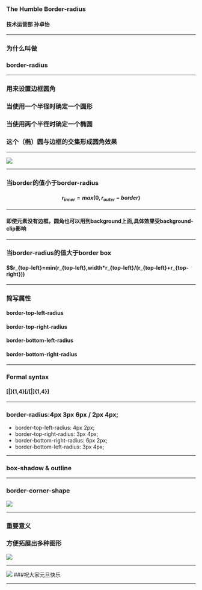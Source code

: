 
### The Humble Border-radius
#### 技术运营部 孙卓怡

----

### 为什么叫做
### border-radius

----

### 用来设置边框圆角
### 当使用一个半径时确定一个圆形
### 当使用两个半径时确定一个椭圆
### 这个（椭）圆与边框的交集形成圆角效果

----

![](https://mdn.mozillademos.org/files/3638/border-radius-sh.png)

----

### 当border的值小于border-radius
#### $$r_{inner} = max(0,r_{outer} - border)$$

----

#### 即使元素没有边框，圆角也可以用到background上面,具体效果受background-clip影响

----

### 当border-radius的值大于border box
#### $$r_{top-left}=min(r_{top-left},width*r_{top-left}/(r_{top-left}+r_{top-right}))

----

### 简写属性
#### border-top-left-radius
#### border-top-right-radius
#### border-bottom-left-radius
#### border-bottom-right-radius

----

### Formal syntax
#### [<length>|<percentage>]{1,4}[/[<length>|<percentage>]{1,4}]

----

### border-radius:4px 3px 6px / 2px 4px;

 * border-top-left-radius: 4px 2px;
 * border-top-right-radius: 3px 4px;
 * border-bottom-right-radius: 6px 2px;
 * border-bottom-left-radius:  3px 4px;

----

### box-shadow & outline

----

### border-corner-shape

![](http://media02.hongkiat.com/thumbs/640x410/css3-border-shape.webp)

----

### 重要意义
### 方便拓展出多种图形
![](http://media02.hongkiat.com/css3-border-shape/scoop.jpg)

----

![](http://pic.pimg.tw/dinosaurs/1390188620-4014889388.jpg)
###祝大家元旦快乐

----


